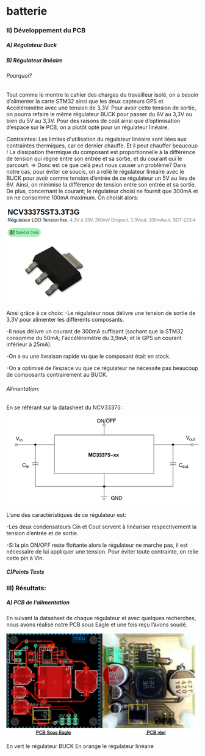 # batterie
### II) Développement du PCB
##### A) Régulateur Buck
##### B) Régulateur linéaire
###### Pourquoi?
Tout comme le montre le cahier des charges du travailleur isolé, on a besoin d’alimenter la
carte STM32 ainsi que les deux capteurs GPS et Accéléromètre avec une tension de 3,3V.
Pour avoir cette tension de sortie, on pourra refaire le même régulateur BUCK pour passer
du 6V au 3,3V ou bien du 5V au 3,3V.
Pour des raisons de coût ainsi que d’optimisation d’espace sur le PCB, on a plutôt opté pour
un régulateur linéaire.

Contraintes:
Les limites d'utilisation du régulateur linéaire sont liées aux contraintes thermiques, car ce
dernier chauffe. Et il peut chauffer beaucoup ! La dissipation thermique du composant est
proportionnelle à la différence de tension qui règne entre son entrée et sa sortie, et du
courant qui le parcourt.
=> Donc est ce que celà peut nous causer un problème? Dans notre cas, pour éviter ce
soucis, on a relié le régulateur linéaire avec le BUCK pour avoir comme tension d’entrée de
ce régulateur un 5V au lieu de 6V. Ainsi, on minimise la différence de tension entre son
entrée et sa sortie. De plus, concernant le courant; le régulateur choisi ne fournit que 300mA
et on ne consomme 100mA maximum.
On choisit alors:

![](images/reglin.png)

Ainsi grâce à ce choix: 
  -Le régulateur nous délivre une tension de sortie de 3,3V pour alimenter les différents composants.

  -Il nous délivre un courant de 300mA suffisant (sachant que la STM32 consomme du 50mA; l'accéléromètre du 3,9mA; et le GPS un courant inférieur à 25mA).

  -On a eu une livraison rapide vu que le composant était en stock.

  -On a optimisé de l’espace vu que ce régulateur ne nécessite pas beaucoup de composants contrairement au BUCK.

###### Alimentation:
En se référant sur la datasheet du NCV33375:

![](images/datareglin.png)

L’une des caractéristiques de ce régulateur est:

-Les deux condensateurs Cin et Cout servent à linéariser respectivement la tension d’entrée et de sortie.

-Si la pin ON/OFF reste flottante alors le régulateur ne marche pas, il est nécessaire de lui appliquer une tension. Pour éviter toute contrainte, on relie cette pin à Vin.  

##### C)Points Tests

### III) Résultats:
##### A) PCB de l’alimentation 
En suivant la datasheet de chaque régulateur et avec quelques recherches, nous avons réalisé notre PCB sous Eagle et une fois reçu l’avons soudé.

![](images/PCB.png)

En vert le régulateur BUCK
En orange le régulateur linéaire
